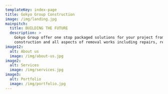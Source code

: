 ```yaml
---
templateKey: index-page
title: Gokyo Group Construction
image: /img/landing.jpg
mainpitch:
  title: BUILDING THE FUTURE
  description: >
    Gokyo Group offer one stop packaged solutions for your project from design, project management,
    construction and all aspects of removal works including repairs, renovations and extensions.
image12:
  alt: About us
  image: /img/about-us.jpg
image2:
  alt: Services
  image: /img/services.jpg
image3:
  alt: Portfolio
  image: /img/portfolio.jpg
---
```

